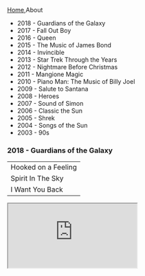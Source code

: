[Home](Home),About

<nav class="sidebar col-md-3">
    <ul class="nav nav-sidebar">
        <li class="playable" id="8bx6fJp91rk"><a>2018 - Guardians of the Galaxy<a/></li>
        <li class="playable" id="fw9zUo5z8Mc"><a>2017 - Fall Out Boy</a></li>
        <li class="playable" id="ACPAGuOcpyw"><a>2016 - Queen</a></li>
        <li class="playable" id="cU09E_E43qQ"><a>2015 - The Music of James Bond</a></li>
        <li class="playable" id="xl3n6M3vZIc"><a>2014 - Invincible</a></li>
        <li class="playable" id="pZEy0aDUL9U"><a>2013 - Star Trek Through the Years</a></li>
        <li class="playable" id="2tLxlCJmVBk"><a>2012 - Nightmare Before Christmas</a></li>
        <li class="playable" id="Ydo0OxpwgFo"><a>2011 - Mangione Magic</a></li>
        <li class="playable" id="B4vh_cJQHYU"><a>2010 - Piano Man: The Music of Billy Joel</a></li>
        <li class="playable" id="vRgoPOIOPow"><a>2009 - Salute to Santana</a></li>
        <li class="playable" id="A7v2BQRHpm0"><a>2008 - Heroes</a></li>
        <li class="playable" id="ADlD8_s68qA"><a>2007 - Sound of Simon</a></li>
        <li class="playable" id="-9L38iaMvk8"><a>2006 - Classic the Sun</a></li>
        <li class="playable" id="1hzCBaqpH5I"><a>2005 - Shrek</a></li>
        <li class="playable" id="96pYhL4e_nU"><a>2004 - Songs of the Sun</a></li>
        <li class="playable" id="qsADgqAgBXM"><a>2003 - 90s</a></li>
    </ul>
</nav>

<h3 id="show">2018 - Guardians of the Galaxy</h3>
<table class="table">
    <tbody id="songs">
        <tr><td>Hooked on a Feeling</td></tr>
        <tr><td>Spirit In The Sky</td></tr>
        <tr><td>I Want You Back</td></tr>
    </tbody>
</table>

<div class="well embed-responsive embed-responsive-16by9"><iframe id="player" src="https://www.youtube.com/embed/fw9zUo5z8Mc" allowfullscreen></iframe></div>

<script src="js/prevshows.js"></script>
<!-- RIP this literally has ZERO Markdown anymore -->
